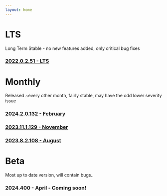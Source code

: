 ```yaml
---
layout: home
---
```


# LTS
Long Term Stable - no new features added, only critical bug fixes

### [2022.0.2.51 - LTS](\release-notes\2022\0)

# Monthly
Released ~every other month, fairly stable, may have the odd lower severity issue

### [2024.2.0.132 - February](\release-notes\2024\2)
### [2023.11.1.129 - November](\release-notes\2023\11)
### [2023.8.2.108 - August](\release-notes\2023\8)

# Beta
Most up to date version, will contain bugs..

### 2024.400 - April - Coming soon!